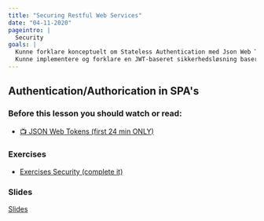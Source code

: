 ```yaml
---
title: "Securing Restful Web Services"
date: "04-11-2020"
pageintro: |
  Security
goals: |
  Kunne forklare konceptuelt om Stateless Authentication med Json Web Tokens.
  Kunne implementere og forklare en JWT-baseret sikkerhedsløsning baseret på et udleveret startprojekt (Klient og Server-side)
---
```


## Authentication/Authorication in SPA's

### Before this lesson you should watch or read:

- [:tv: JSON Web Tokens (first 24 min ONLY)](https://www.youtube.com/watch?v=oXxbB5kv9OA)

### Exercises

<!--BEGIN exercises ##-->

- [Exercises Security (complete it)](https://docs.google.com/document/d/1J0pLlU-9iLoVn_yqt5RnJ_nsQExt_kcajMoJ47wsRN4/edit?usp=sharing)
  <!--END exercises ##-->

### Slides

[Slides](http://sem3slides.mydemos.dk/security/security.html)
